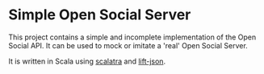 # Simple Open Social Server
This project contains a simple and incomplete implementation of the Open Social API. It can be used to mock or imitate a 'real' Open Social Server.

It is written in Scala using [scalatra](http://www.scalatra.org/) and [lift-json](https://github.com/lift/lift/tree/master/framework/lift-base/lift-json/).